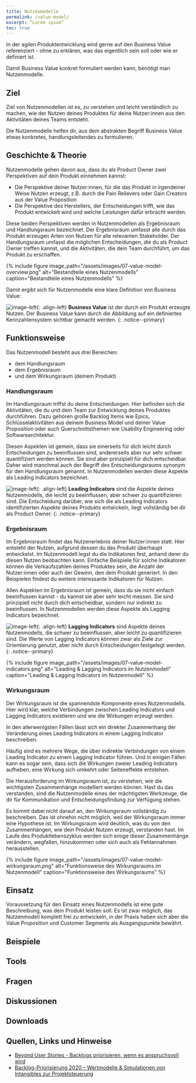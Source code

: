 ```yaml
---
title: Nutzenmodelle
permalink: /value-model/
excerpt: “Lorem ipsum”
toc: true
---
```


In der agilen Produktentwicklung wird gerne auf den Business Value referenziert - ohne zu erklären, was das eigentlich sein soll oder wie er definiert ist.

Damit Business Value konkret formuliert werden kann, benötigt man Nutzenmodelle.

## Ziel

Ziel von Nutzenmodellen ist es, zu verstehen und leicht verständlich zu machen, wie der Nutzen deines Produktes für deine Nutzer:innen aus den Aktivitäten deines Teams entsteht.

Die Nutzenmodelle helfen dir, aus dem abstrakten Begriff Business Value etwas konkretes, handlungsleitendes zu formulieren.

## Geschichte & Theorie

Nutzenmodelle gehen davon aus, dass du als Product Owner zwei Perspektiven auf dein Produkt einnehmen kannst:
- Die Perspektive deiner Nutzer:innen, für die das Produkt in irgendeiner Weise Nutzen erzeugt, z.B. durch die Pain Relievers oder Gain Creators aus der Value Proposition
- Die Perspektive des Herstellers, der Entscheidungen trifft, wie das Produkt entwickelt wird und welche Leistungen dafür erbracht werden.

Diese beiden Perspektiven werden in Nutzenmodellen als Ergebnisraum und Handlungsraum bezeichnet.
Der Ergebnisraum umfasst alle durch das Produkt erzeugen Arten von Nutzen für alle relevanten Stakeholder.
Der Handlungsraum umfasst die möglichen Entscheidungen, die du als Product Owner treffen kannst, und die Aktivitäten, die dein Team durchführt, um das Produkt zu erschaffen.

{% include figure image_path="/assets/images/07-value-model-overview.png" alt="Bestandteile eines Nutzenmodells" caption="Bestandteile eines Nutzenmodells" %}

Damit ergibt sich für Nutzenmodelle eine klare Definition von Business Value:

![image-left]({{site.baseurl}}/assets/images/read-light-idea.png){: .align-left}
**Business Value** ist der durch ein Produkt erzeugte Nutzen. Der Business Value kann durch die Abbildung auf ein definiertes Kennzahlensystem sichtbar gemacht werden.
{: .notice--primary}

## Funktionsweise

Das Nutzenmodell besteht aus drei Bereichen:

- dem Handlungsraum
- dem Ergebnisraum
- und dem Wirkungsraum (deinem Produkt)

### Handlungsraum

Im Handlungsraum triffst du deine Entscheidungen.
Hier befinden sich die Aktivitäten, die du und dein Team zur Entwicklung deines Produktes durchführen.
Dazu gehören große Backlog Items wie Epics, Schlüsselaktivitäten aus deinem Business Model und deiner Value Proposition oder auch Querschnittsthemen wie Usability Engineering oder Softwarearchitektur.

Diesen Aspekten ist gemein, dass sie einerseits für dich leicht durch Entscheidungen zu beeinflussen sind, andererseits aber nur sehr schwer quantifiziert werden können.
Sie sind aber prinzipiell für dich entscheidbar.
Daher wird manchmal auch der Begriff des Entscheidungsraums synonym für den Handlungsraum genannt.
In Nutzenmodellen werden diese Aspekte als Leading Indicators bezeichnet.

![image-left]({{site.baseurl}}/assets/images/read-light-idea.png){: .align-left}
**Leading Indicators** sind die Aspekte deines Nutzenmodells, die leicht zu beeinflussen, aber schwer zu quantifizieren sind.
Die Entscheidung darüber, wie sich die als Leading Indicators identifizierten Aspekte deines Produkts entwickeln, liegt vollständig bei dir als Product Owner.
{: .notice--primary}

### Ergebnisraum

Im Ergebnisraum findet das Nutzenerlebnis deiner Nutzer:innen statt.
Hier entsteht der Nutzen, aufgrund dessen du das Produkt überhaupt entwickelst.
Im Nutzenmodell legst du die Indikatoren fest, anhand derer du diesen Nutzen beobachten kann.
Einfache Beispiele für solche Indikatoren können die Verkaufszahlen deines Produktes sein, die Anzahl der Nutzer:innen oder auch der Gewinn, den dein Produkt generiert.
In den Beispielen findest du weitere interessante Indikatoren für Nutzen.

Allen Aspekten im Ergebnisraum ist gemein, dass du sie nicht einfach beeinflussen kannst - du kannst sie aber sehr leicht messen.
Sie sind prinzipiell nicht durch dich entscheidbar, sondern nur indirekt zu beeinflussen.
In Nutzenmodellen werden diese Aspekte als Lagging Indicators bezeichnet.

![image-left]({{site.baseurl}}/assets/images/read-light-idea.png){: .align-left}
**Lagging Indicators** sind Aspekte deines Nutzenmodells, die schwer zu beeinflussen, aber leicht zu quantifizieren sind.
Die Werte von Lagging Indicators können zwar als Ziele zur Orientierung genutzt, aber nicht durch Entscheidungen festgelegt werden.
{: .notice--primary}

{% include figure image_path="/assets/images/07-value-model-indicators.png" alt="Leading & Lagging Indicators im Nutzenmodell" caption="Leading & Lagging Indicators im Nutzenmodell" %}

### Wirkungsraum

Der Wirkungsraum ist die spannendste Komponente eines Nutzenmodells.
Hier wird klar, welche Verbindungen zwischen Leading Indicators und Lagging Indicators existieren und wie die Wirkungen erzeugt werden.

In den allerwenigsten Fällen lässt sich ein direkter Zusammenhang der Veränderung eines Leading Indicators in einem Lagging Indicator beschreiben.

Häufig sind es mehrere Wege, die über indirekte Verbindungen von einem Leading Indicator zu einem Lagging Indicator führen.
Und in einigen Fällen kann es sogar sein, dass sich die Wirkungen zweier Leading Indicators aufheben, eine Wirkung sich umkehrt oder Seiteneffekte entstehen.

Die Herausforderung im Wirkungsraum ist, zu verstehen, wie die wichtigsten Zusammenhänge modelliert werden können.
Hast du das verstanden, sind die Nutzenmodelle eines der mächtigsten Werkzeuge, die dir für Kommunikation und Entscheidungsfindung zur Verfügung stehen.

Es kommt dabei nicht darauf an, den Wirkungsraum vollständig zu beschreiben.
Das ist ohnehin nicht möglich, weil der Wirkungsraum immer eine Hypothese ist.
Im Wirkungsraum wird deutlich, was du von den Zusammenhängen, wie dein Produkt Nutzen erzeugt, verstanden hast.
Im Laufe des Produktlebenszyklus werden sich einige dieser Zusammenhänge verändern, wegfallen, hinzukommen oder sich auch als Fehlannahmen herausstellen.

{% include figure image_path="/assets/images/07-value-model-wirkungsraum.png" alt="Funktionsweise des Wirkungsraums im Nutzenmodell" caption="Funktionsweise des Wirkungsraums" %}

## Einsatz

Voraussetzung für den Einsatz eines Nutzenmodells ist eine gute Beschreibung, was dein Produkt leisten soll.
Es ist zwar möglich, das Nutzenmodell komplett frei zu entwickeln, in der Praxis haben sich aber die Value Proposition und Customer Segments als Ausgangspunkte bewährt.

## Beispiele

## Tools

## Fragen

## Diskussionen

## Downloads

## Quellen, Links und Hinweise

* [Beyond User Stories - Backlogs priorisieren, wenn es anspruchsvoll wird](https://speakerdeck.com/gerritbeine/beyond-user-stories)
* [Backlog-Priorisierung 2020 – Wertmodelle & Simulationen von Intangibles zur Projektsteuerung](https://speakerdeck.com/gerritbeine/backlog-priorisierung-2020-wertmodelle-and-simulationen-von-intangibles-zur-projektsteuerung)
